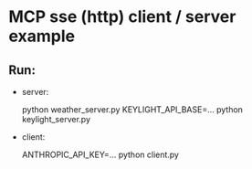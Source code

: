 # MCP sse (http) client / server example

## Run:

- server:

  python weather_server.py
  KEYLIGHT_API_BASE=... python keylight_server.py

- client:

  ANTHROPIC_API_KEY=... python client.py
